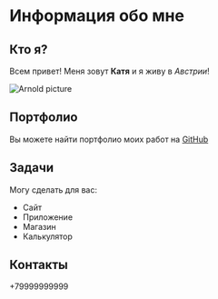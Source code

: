 # Информация обо мне

## **Кто я?**

Всем привет! Меня зовут **Катя** и я живу в _Австрии_! 

![Arnold picture](https://m.sportwiki.to/images/c/ca/Schwarzenegger.jpg)

## **Портфолио**

Вы можете найти портфолио моих работ на [GitHub](https://github.com/Smyshka)

## **Задачи**

Могу сделать для вас:

* Сайт
* Приложение
* Магазин
* Калькулятор

## **Контакты**

+79999999999

